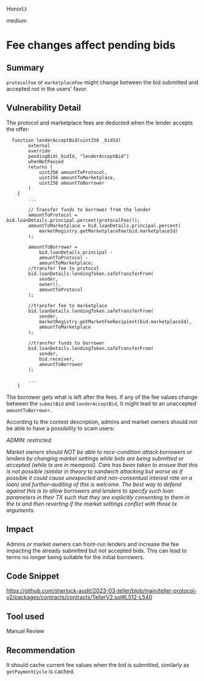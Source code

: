 HonorLt

medium

# Fee changes affect pending bids

## Summary

`protocolFee` or `marketplaceFee` might change between the bid submitted and accepted not in the users' favor.

## Vulnerability Detail

The protocol and marketplace fees are deducted when the lender accepts the offer:
```solidity
  function lenderAcceptBid(uint256 _bidId)
        external
        override
        pendingBid(_bidId, "lenderAcceptBid")
        whenNotPaused
        returns (
            uint256 amountToProtocol,
            uint256 amountToMarketplace,
            uint256 amountToBorrower
        )
    {
        ...

        // Transfer funds to borrower from the lender
        amountToProtocol = bid.loanDetails.principal.percent(protocolFee());
        amountToMarketplace = bid.loanDetails.principal.percent(
            marketRegistry.getMarketplaceFee(bid.marketplaceId)
        );
   
        amountToBorrower =
            bid.loanDetails.principal -
            amountToProtocol -
            amountToMarketplace;
        //transfer fee to protocol
        bid.loanDetails.lendingToken.safeTransferFrom(
            sender,
            owner(),
            amountToProtocol
        );

        //transfer fee to marketplace
        bid.loanDetails.lendingToken.safeTransferFrom(
            sender,
            marketRegistry.getMarketFeeRecipient(bid.marketplaceId),
            amountToMarketplace
        );

        //transfer funds to borrower
        bid.loanDetails.lendingToken.safeTransferFrom(
            sender,
            bid.receiver,
            amountToBorrower
        );

        ...
    }
```

The borrower gets what is left after the fees.
If any of the fee values change between the `submitBid` and `lenderAcceptBid`, it might lead to an unaccepted `amountToBorrower`.

According to the contest description, admins and market owners should not be able to have a possibility to scam users:

_ADMIN: restricted_

_Market owners should NOT be able to race-condition attack borrowers or lenders by changing market settings while bids are being submitted or accepted (while tx are in mempool). Care has been taken to ensure that this is not possible (similar in theory to sandwich attacking but worse as if possible it could cause unexpected and non-consentual interest rate on a loan) and further-auditing of this is welcome. The best way to defend against this is to allow borrowers and lenders to specify such loan parameters in their TX such that they are explicitly consenting to them in the tx and then reverting if the market settings conflict with those tx arguments._

## Impact

Admins or market owners can front-run lenders and increase the fee impacting the already submitted but not accepted bids. This can lead to terms no longer being suitable for the initial borrowers.

## Code Snippet

https://github.com/sherlock-audit/2023-03-teller/blob/main/teller-protocol-v2/packages/contracts/contracts/TellerV2.sol#L512-L540

## Tool used

Manual Review

## Recommendation

It should cache current fee values when the bid is submitted, similarly as `getPaymentCycle` is cached.